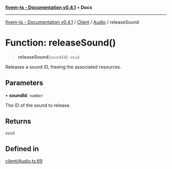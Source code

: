 [**fivem-ts - Documentation v0.4.1**](../../../../../README.md) • **Docs**

***

[fivem-ts - Documentation v0.4.1](../../../../../README.md) / [Client](../../../README.md) / [Audio](../README.md) / releaseSound

# Function: releaseSound()

> **releaseSound**(`soundId`): `void`

Releases a sound ID, freeing the associated resources.

## Parameters

• **soundId**: `number`

The ID of the sound to release.

## Returns

`void`

## Defined in

[client/Audio.ts:69](https://github.com/Purpose-Dev/fivem-ts/blob/main/src/client/Audio.ts#L69)
